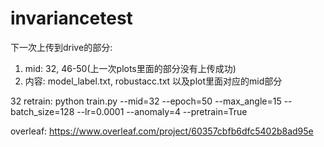 # invariancetest

下一次上传到drive的部分:
1. mid: 32, 46-50(上一次plots里面的部分没有上传成功)
2. 内容: model_label.txt, robustacc.txt 以及plot里面对应的mid部分

32 retrain:
python train.py --mid=32 --epoch=50 --max_angle=15 --batch_size=128 --lr=0.0001 --anomaly=4 --pretrain=True


overleaf:
https://www.overleaf.com/project/60357cbfb6dfc5402b8ad95e
